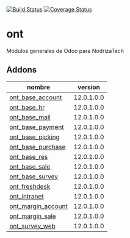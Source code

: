 [![Build Status](https://travis-ci.org/OdooNodrizaTech/ont.svg?branch=12.0)](https://travis-ci.org/OdooNodrizaTech/ont)
[![Coverage Status](https://coveralls.io/repos/OdooNodrizaTech/ont/badge.svg?branch=12.0)](https://coveralls.io/r/OdooNodrizaTech/ont?branch=12.0)

ont
=========
Módulos generales de Odoo para NodrizaTech


Addons
----------------
nombre | version
--- | ---
[ont_base_account](ont_base_account/) | 12.0.1.0.0
[ont_base_hr](ont_base_hr/) | 12.0.1.0.0
[ont_base_mail](ont_base_mail/) | 12.0.1.0.0
[ont_base_payment](ont_base_payment/) | 12.0.1.0.0
[ont_base_picking](ont_base_picking/) | 12.0.1.0.0
[ont_base_purchase](ont_base_purchase/) | 12.0.1.0.0
[ont_base_res](ont_base_res/) | 12.0.1.0.0
[ont_base_sale](ont_base_sale/) | 12.0.1.0.0
[ont_base_survey](ont_base_survey/) | 12.0.1.0.0
[ont_freshdesk](ont_freshdesk/) | 12.0.1.0.0
[ont_intranet](ont_intranet/) | 12.0.1.0.0
[ont_margin_account](ont_margin_account/) | 12.0.1.0.0
[ont_margin_sale](ont_margin_sale/) | 12.0.1.0.0
[ont_survey_web](ont_survey_web/) | 12.0.1.0.0
